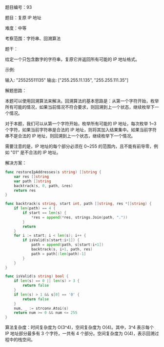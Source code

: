 题目编号：93

题目：复原 IP 地址

难度：中等

考察范围：字符串、回溯算法

题干：

给定一个只包含数字的字符串，复原它并返回所有可能的 IP 地址格式。

示例:

输入: "25525511135"
输出: ["255.255.11.135", "255.255.111.35"]

解题思路：

本题可以使用回溯算法来解决。回溯算法的基本思路是：从第一个字符开始，枚举所有可能的情况，如果当前情况不符合要求，则回溯到上一个状态，继续枚举下一个情况。

对于本题，我们可以从第一个字符开始，枚举所有可能的 IP 地址，每次枚举 1~3 个字符，如果当前字符串是合法的 IP 地址，则将其加入结果集中。如果当前字符串不是合法的 IP 地址，则回溯到上一个状态，继续枚举下一个情况。

需要注意的是，IP 地址的每个部分必须在 0~255 的范围内，且不能有前导零，例如 "01" 是不合法的 IP 地址。

解决方案：

```go
func restoreIpAddresses(s string) []string {
    var res []string
    var path []string
    backtrack(s, 0, path, &res)
    return res
}

func backtrack(s string, start int, path []string, res *[]string) {
    if len(path) == 4 {
        if start == len(s) {
            *res = append(*res, strings.Join(path, "."))
        }
        return
    }
    for i := start; i < len(s); i++ {
        if isValid(s[start:i+1]) {
            path = append(path, s[start:i+1])
            backtrack(s, i+1, path, res)
            path = path[:len(path)-1]
        }
    }
}

func isValid(s string) bool {
    if len(s) == 0 || len(s) > 3 {
        return false
    }
    if len(s) > 1 && s[0] == '0' {
        return false
    }
    num, _ := strconv.Atoi(s)
    return num >= 0 && num <= 255
}
```

算法复杂度：时间复杂度为 O(3^4)，空间复杂度为 O(4)。其中，3^4 表示每个 IP 地址部分最多有 3 个字符，一共有 4 个部分。空间复杂度为 O(4)，表示回溯过程中的栈空间。
